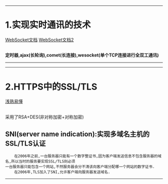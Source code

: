 ------
# 1.实现实时通讯的技术
[WebSocket文档](https://developer.mozilla.org/zh-CN/docs/Web/API/WebSocket)
[WebSocket文档2](https://zh.wikipedia.org/wiki/WebSocket)
##
**定时器,ajax(长轮询),comet(长连接),wesocket(单个TCP连接进行全双工通讯)**

------

------
# 2.HTTPS中的SSL/TLS
[浅熟易懂](http://www.ruanyifeng.com/blog/2014/02/ssl_tls.html)
##
采用了RSA+DES(非对称加密+对称加密)

## SNI(server name indication):实现多域名主机的SSL/TLS认证
```
    在2006年之前,一台服务器只能有一个数字整证书,因为客户端发送信息不包含服务器的域名,所以当时的服务要实现SSL/TLS则必须
一台服务器只能包含一个网站,不然服务器会分不清该向客户端分配哪一个网站的数字证书.
    在2006年,TLS加入了SNI,允许客户端向服务器发送域名.
```

------